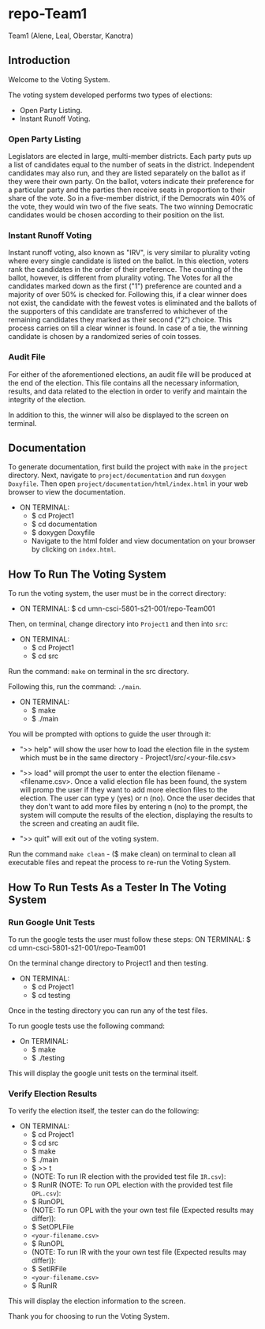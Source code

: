 # repo-Team1
Team1 (Alene, Leal, Oberstar, Kanotra)

## Introduction

Welcome to the Voting System.

The voting system developed performs two types of elections:

* Open Party Listing.
* Instant Runoff Voting.


### Open Party Listing

Legislators are elected in large, multi-member districts. Each party puts up a list of candidates equal
to the number of seats in the district. Independent candidates may also run, and they are listed separately
on the ballot as if they were their own party. On the ballot, voters indicate their preference for a particular
party and the parties then receive seats in proportion to their share of the vote. So in a five-member district,
if the Democrats win 40% of the vote, they would win two of the five seats. The two winning Democratic candidates
would be chosen according to their position on the list.

### Instant Runoff Voting

Instant runoff voting, also known as "IRV", is very similar to plurality voting where every single
candidate is listed on the ballot. In this election, voters rank the candidates in the order of
their preference. The counting of the ballot, however, is different from plurality voting. The Votes
for all the candidates marked down as the first ("1") preference are counted and a majority of over
50% is checked for. Following this, if a clear winner does not exist, the candidate with the fewest
votes is eliminated and the ballots of the supporters of this candidate are transferred to whichever
of the remaining candidates they marked as their second ("2") choice. This process carries on till a clear
winner is found. In case of a tie, the winning candidate is chosen by a randomized series of coin tosses.

### Audit File

For either of the aforementioned elections, an audit file will be produced at the end of the election.
This file contains all the necessary information, results, and data related to the election in order to
verify and maintain the integrity of the election.

In addition to this, the winner will also be displayed to the screen on terminal.


## Documentation 

To generate documentation, first build the project with `make` in the `project` directory.
Next, navigate to `project/documentation` and run `doxygen Doxyfile`.
Then open `project/documentation/html/index.html` in your web browser to view the documentation.

* ON TERMINAL: 
    * $ cd Project1
    * $ cd documentation
    * $ doxygen Doxyfile
    * Navigate to the html folder and view documentation on your browser by clicking on `index.html`.

## How To Run The Voting System

To run the voting system, the user must be in the correct directory:

* ON TERMINAL: $ cd umn-csci-5801-s21-001/repo-Team001

Then, on terminal, change directory into `Project1` and then into `src`:

* ON TERMINAL: 
    * $ cd Project1
    * $ cd src

Run the command: `make` on terminal in the src directory.

Following this, run the command: `./main`.

* ON TERMINAL: 
    * $ make
    * $ ./main

You will be prompted with options to guide the user through it:

* ">> help" will show the user how to load the election file in the system
which must be in the same directory - Project1/src/<your-file.csv>

* ">> load" will prompt the user to enter the election filename - <filename.csv>. Once a valid election file has been found, the system will
promp the user if they want to add more election files to the election. The user can type y (yes) or n (no). Once the user decides that they don't want to add more files by entering n (no) to the prompt, the system will compute the results of the election, displaying the results to the screen and creating an audit file.

* ">> quit" will exit out of the voting system.

Run the command `make clean` - ($ make clean) on terminal to clean all
executable files and repeat the process to re-run the Voting System.

## How To Run Tests As a Tester In The Voting System

### Run Google Unit Tests

To run the google tests the user must follow these steps:
 ON TERMINAL: $ cd umn-csci-5801-s21-001/repo-Team001

On the terminal change directory to Project1 and then testing.

* ON TERMINAL: 
    * $ cd Project1
    * $ cd testing

Once in the testing directory you can run any of the test files.

To run google tests use the following command:

* On TERMINAL: 
    * $ make
    * $ ./testing

This will display the google unit tests on the terminal itself. 

### Verify Election Results

To verify the election itself, the tester can do the following: 

* ON TERMINAL: 
    * $ cd Project1
    * $ cd src
    * $ make
    * $ ./main
    * $ >> t
    * (NOTE: To run IR election with the provided test file `IR.csv`):
    * $ RunIR 
    (NOTE: To run OPL election with the provided test file `OPL.csv`):
    * $ RunOPL 
    * (NOTE: To run OPL with the your own test file (Expected results may differ)):
    * $ SetOPLFile
    * `<your-filename.csv>`
    * $ RunOPL
    * (NOTE: To run IR with the your own test file (Expected results may differ)):
    * $ SetIRFile
    * `<your-filename.csv>`
    * $ RunIR

This will display the election information to the screen. 

Thank you for choosing to run the Voting System.
